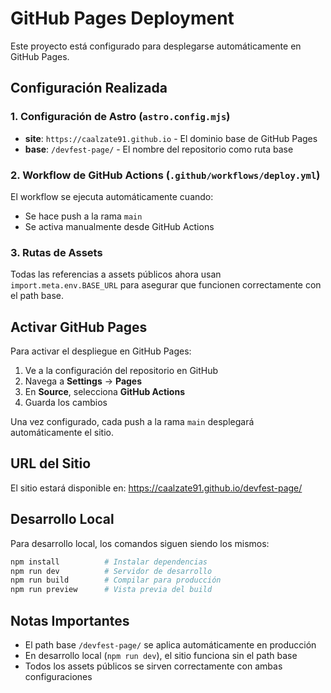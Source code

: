# GitHub Pages Deployment

Este proyecto está configurado para desplegarse automáticamente en GitHub Pages.

## Configuración Realizada

### 1. Configuración de Astro (`astro.config.mjs`)

- **site**: `https://caalzate91.github.io` - El dominio base de GitHub Pages
- **base**: `/devfest-page/` - El nombre del repositorio como ruta base

### 2. Workflow de GitHub Actions (`.github/workflows/deploy.yml`)

El workflow se ejecuta automáticamente cuando:

- Se hace push a la rama `main`
- Se activa manualmente desde GitHub Actions

### 3. Rutas de Assets

Todas las referencias a assets públicos ahora usan `import.meta.env.BASE_URL` para asegurar que funcionen correctamente con el path base.

## Activar GitHub Pages

Para activar el despliegue en GitHub Pages:

1. Ve a la configuración del repositorio en GitHub
2. Navega a **Settings** → **Pages**
3. En **Source**, selecciona **GitHub Actions**
4. Guarda los cambios

Una vez configurado, cada push a la rama `main` desplegará automáticamente el sitio.

## URL del Sitio

El sitio estará disponible en: https://caalzate91.github.io/devfest-page/

## Desarrollo Local

Para desarrollo local, los comandos siguen siendo los mismos:

```bash
npm install          # Instalar dependencias
npm run dev          # Servidor de desarrollo
npm run build        # Compilar para producción
npm run preview      # Vista previa del build
```

## Notas Importantes

- El path base `/devfest-page/` se aplica automáticamente en producción
- En desarrollo local (`npm run dev`), el sitio funciona sin el path base
- Todos los assets públicos se sirven correctamente con ambas configuraciones
